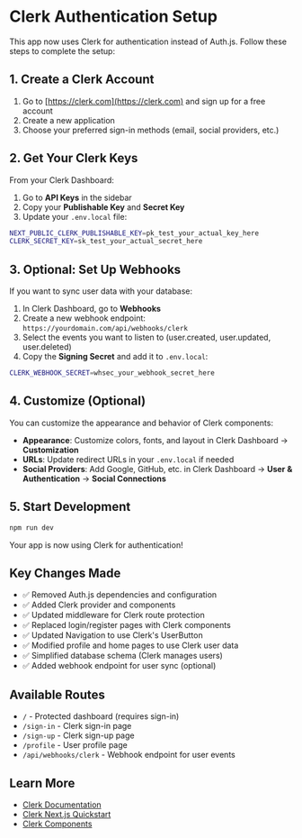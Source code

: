 # Clerk Authentication Setup

This app now uses Clerk for authentication instead of Auth.js. Follow these steps to complete the setup:

## 1. Create a Clerk Account

1. Go to [https://clerk.com](https://clerk.com) and sign up for a free account
2. Create a new application
3. Choose your preferred sign-in methods (email, social providers, etc.)

## 2. Get Your Clerk Keys

From your Clerk Dashboard:

1. Go to **API Keys** in the sidebar
2. Copy your **Publishable Key** and **Secret Key**
3. Update your `.env.local` file:

```bash
NEXT_PUBLIC_CLERK_PUBLISHABLE_KEY=pk_test_your_actual_key_here
CLERK_SECRET_KEY=sk_test_your_actual_secret_here
```

## 3. Optional: Set Up Webhooks

If you want to sync user data with your database:

1. In Clerk Dashboard, go to **Webhooks**
2. Create a new webhook endpoint: `https://yourdomain.com/api/webhooks/clerk`
3. Select the events you want to listen to (user.created, user.updated, user.deleted)
4. Copy the **Signing Secret** and add it to `.env.local`:

```bash
CLERK_WEBHOOK_SECRET=whsec_your_webhook_secret_here
```

## 4. Customize (Optional)

You can customize the appearance and behavior of Clerk components:

- **Appearance**: Customize colors, fonts, and layout in Clerk Dashboard → **Customization**
- **URLs**: Update redirect URLs in your `.env.local` if needed
- **Social Providers**: Add Google, GitHub, etc. in Clerk Dashboard → **User & Authentication** → **Social Connections**

## 5. Start Development

```bash
npm run dev
```

Your app is now using Clerk for authentication! 

## Key Changes Made

- ✅ Removed Auth.js dependencies and configuration
- ✅ Added Clerk provider and components
- ✅ Updated middleware for Clerk route protection
- ✅ Replaced login/register pages with Clerk components
- ✅ Updated Navigation to use Clerk's UserButton
- ✅ Modified profile and home pages to use Clerk user data
- ✅ Simplified database schema (Clerk manages users)
- ✅ Added webhook endpoint for user sync (optional)

## Available Routes

- `/` - Protected dashboard (requires sign-in)
- `/sign-in` - Clerk sign-in page
- `/sign-up` - Clerk sign-up page  
- `/profile` - User profile page
- `/api/webhooks/clerk` - Webhook endpoint for user events

## Learn More

- [Clerk Documentation](https://clerk.com/docs)
- [Clerk Next.js Quickstart](https://clerk.com/docs/quickstarts/nextjs)
- [Clerk Components](https://clerk.com/docs/components/overview)
